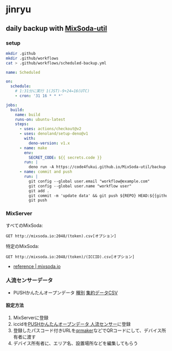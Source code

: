 # jinryu

## daily backup with [MixSoda-util](https://github.com/code4fukui/MixSoda-util/)

### setup

```sh
mkdir .github
mkdir .github/workflows
cat > .github/workflows/scheduled-backup.yml
```

```yml
name: Scheduled 

on:
  schedule:
    # 1:31分に実行 1(JST)-9+24=16(UTC)
    - cron: '31 16 * * *'

jobs:
  build:
    name: build
    runs-on: ubuntu-latest
    steps:
      - uses: actions/checkout@v2
      - uses: denoland/setup-deno@v1
        with:
          deno-version: v1.x
      - name: make
        env:
          SECRET_CODE: ${{ secrets.code }}
        run: |
          deno run -A https://code4fukui.github.io/MixSoda-util/backup.js $SECRET_CODE
      - name: commit and push
        run: |
          git config --global user.email "workflow@example.com"
          git config --global user.name "workflow user"
          git add .
          git commit -m 'update data' && git push ${REPO} HEAD:${{github.event.pull_request.head.ref}} || true
          git push
```

### MixServer

すべてのMixSoda:
```
GET http://mixsoda.io:2048/(token).csv[オプション]
```

特定のMixSoda:
```
GET http://mixsoda.io:2048/(token)/(ICCID).csv[オプション]
```

- [reference | mixsoda.io](https://mixsoda.io/reference.html)


### 人流センサーデータ

- PUSHかんたんオープンデータ [種別](https://push.sabae.cc/#type=https://push.sabae.cc/1003) [集約データCSV](https://push.sabae.cc/1005.csv)

#### 設定方法

1. MixServerに登録
2. iccidを[PUSHかんたんオープンデータ 人流センサー](https://push.sabae.cc/#type=https://push.sabae.cc/1003)に登録
3. 登録したパスコード付きURLを[qrmaker](https://code4fukui.github.io/qrmaker/)などでQRコードにして、デバイス所有者に渡す
4. デバイス所有者に、エリア名、設置場所などを編集してもらう
